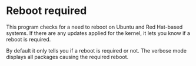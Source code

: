 # Reboot required

This program checks for a need to reboot on Ubuntu and Red Hat-based systems. If there are any updates applied for the kernel, it lets you know if a reboot is required.

By default it only tells you if a reboot is required or not. The verbose mode displays all packages causing the required reboot.
